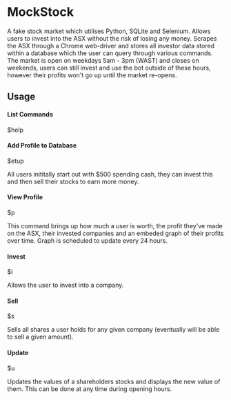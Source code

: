 # MockStock
A fake stock market which utilises Python, SQLite and Selenium. Allows users to invest into the ASX without the risk of losing any money. Scrapes the ASX through a Chrome web-driver and stores all investor data stored within a database which the user can query through various commands. The market is open on weekdays 5am - 3pm (WAST) and closes on weekends, users can still invest and use the bot outside of these hours, however their profits won't go up until the market re-opens. 

## Usage
#### List Commands
$help

#### Add Profile to Database 
$etup

All users inititally start out with $500 spending cash, they can invest this and then sell their stocks to earn more money. 

#### View Profile
$p 

This command brings up how much a user is worth, the profit they've made on the ASX, their invested companies and an embeded graph of their profits over time. Graph is scheduled to update every 24 hours.

#### Invest
$i <company-acronym> <amount>
  
Allows the user to invest into a company. 
  
#### Sell
$s <company-name>
  
Sells all shares a user holds for any given company (eventually will be able to sell a given amount).
  
#### Update
$u

Updates the values of a shareholders stocks and displays the new value of them. This can be done at any time during opening hours. 
